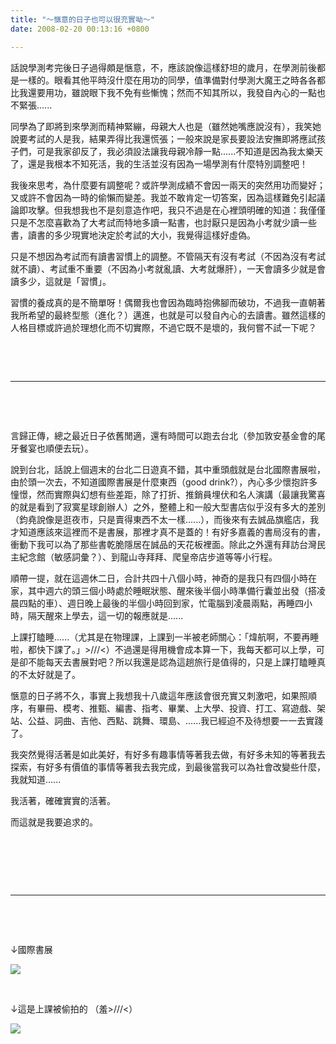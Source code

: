 ```yaml
---
title: "～愜意的日子也可以很充實呦～"
date: 2008-02-20 00:13:16 +0800

---
```



話說學測考完後日子過得頗是愜意，不，應該說像這樣舒坦的歲月，在學測前後都是一樣的。眼看其他平時沒什麼在用功的同學，值準備對付學測大魔王之時各各都比我還要用功，雖說眼下我不免有些慚愧；然而不知其所以，我發自內心的一點也不緊張......



同學為了即將到來學測而精神緊繃，母親大人也是（雖然她嘴應說沒有），我笑她說要考試的人是我，結果弄得比我還慌張；一般來說是家長要設法安撫即將應試孩子們，可是我家卻反了，我必須設法讓我母親冷靜一點......不知道是因為我太樂天了，還是我根本不知死活，我的生活並沒有因為一場學測有什麼特別調整吧！



我後來思考，為什麼要有調整呢？或許學測成績不會因一兩天的突然用功而變好；又或許不會因為一時的偷懶而變差。我並不敢肯定一切答案，因為這樣難免引起議論即攻擊。但我想我也不是刻意造作吧，我只不過是在心裡頭明確的知道：我僅僅只是不怎麼喜歡為了大考試而特地多讀一點書，也討厭只是因為小考就少讀一些書，讀書的多少現實地決定於考試的大小，我覺得這樣好虛偽。



只是不想因為考試而有讀書習慣上的調整。不管隔天有沒有考試（不因為沒有考試就不讀）、考試重不重要（不因為小考就亂讀、大考就爆肝），一天會讀多少就是會讀多少，這就是「習慣」。



習慣的養成真的是不簡單呀！偶爾我也會因為臨時抱佛腳而破功，不過我一直朝著我所希望的最終型態（進化？）邁進，也就是可以發自內心的去讀書。雖然這樣的人格目標或許過於理想化而不切實際，不過它既不是壞的，我何嘗不試一下呢？



 



 



---



 



 



言歸正傳，總之最近日子依舊閒適，還有時間可以跑去台北（參加敦安基金會的尾牙餐宴也順便去玩）。



說到台北，話說上個週末的台北二日遊真不錯，其中重頭戲就是台北國際書展啦，由於頭一次去，不知道國際書展是什麼東西（good drink?），內心多少懷抱許多憧憬，然而實際與幻想有些差距，除了打折、推銷員埋伏和名人演講（最讓我驚喜的就是看到了寂寞星球創辦人）之外，整體上和一般大型書店似乎沒有多大的差別（鈞堯說像是逛夜市，只是賣得東西不太一樣......），而後來有去誠品旗艦店，我才知道應該來這裡而不是書展，那裡才真不是蓋的！有好多嘉義的書局沒有的書，衝動下我可以為了那些書乾脆隱居在誠品的天花板裡面。除此之外還有拜訪台灣民主紀念館（敏感詞彙？）、到龍山寺拜拜、爬皇帝店步道等等小行程。



順帶一提，就在這週休二日，合計共四十八個小時，神奇的是我只有四個小時在家，其中週六的頭三個小時處於睡眠狀態、醒來後半個小時準備行囊並出發（搭凌晨四點的車）、週日晚上最後的半個小時回到家，忙電腦到凌晨兩點，再睡四小時，隔天醒來上學去，這一切的報應就是......



上課打瞌睡......（尤其是在物理課，上課到一半被老師關心：「煒航啊，不要再睡啦，都快下課了。」&gt;///&lt;）不過還是得用機會成本算一下，我每天都可以上學，可是卻不能每天去書展對吧？所以我還是認為這趟旅行是值得的，只是上課打瞌睡真的不太好就是了。



愜意的日子將不久，事實上我想我十八歲這年應該會很充實又刺激吧，如果照順序，有畢冊、模考、推甄、編書、指考、畢業、上大學、投資、打工、寫遊戲、架站、公益、詞曲、吉他、西點、跳舞、環島、......我已經迫不及待想要一一去實踐了。



我突然覺得活著是如此美好，有好多有趣事情等著我去做，有好多未知的等著我去探索，有好多有價值的事情等著我去我完成，到最後當我可以為社會改變些什麼，我就知道......



我活著，確確實實的活著。



而這就是我要追求的。



 



 



&nbsp;





---





&nbsp;



&nbsp;



↓國際書展


![](/images/slum-area/185_6.jpg)


 



↓這是上課被偷拍的 （羞&gt;///&lt;）



![](/images/slum-area/186_0.jpg)




